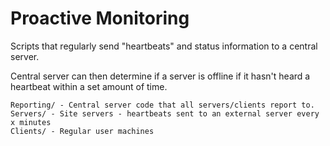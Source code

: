 # Proactive Monitoring

Scripts that regularly send "heartbeats" and status information to a central server.

Central server can then determine if a server is offline if it hasn't heard a heartbeat within a set amount of time.

```
Reporting/ - Central server code that all servers/clients report to.
Servers/ - Site servers - heartbeats sent to an external server every x minutes
Clients/ - Regular user machines
```
